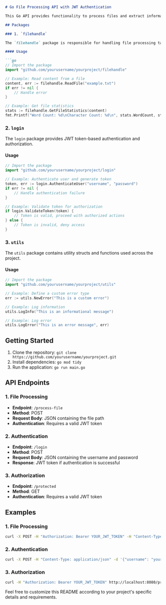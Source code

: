 

```markdown
# Go File Processing API with JWT Authentication

This Go API provides functionality to process files and extract information such as the number of words, counts, vowels, and punctuation. Additionally, it incorporates JWT token-based authentication and authorization.

## Packages

### 1. `filehandle`

The `filehandle` package is responsible for handling file processing tasks. It includes functionalities to create, read, and analyze text files. 

#### Usage

```go
// Import the package
import "github.com/yourusername/yourproject/filehandle"

// Example: Read content from a file
content, err := filehandle.ReadFile("example.txt")
if err != nil {
    // Handle error
}

// Example: Get file statistics
stats := filehandle.GetFileStatistics(content)
fmt.Printf("Word Count: %d\nCharacter Count: %d\n", stats.WordCount, stats.CharCount)
```

### 2. `login`

The `login` package provides JWT token-based authentication and authorization.

#### Usage

```go
// Import the package
import "github.com/yourusername/yourproject/login"

// Example: Authenticate user and generate token
token, err := login.AuthenticateUser("username", "password")
if err != nil {
    // Handle authentication failure
}

// Example: Validate token for authorization
if login.ValidateToken(token) {
    // Token is valid, proceed with authorized actions
} else {
    // Token is invalid, deny access
}
```

### 3. `utils`

The `utils` package contains utility structs and functions used across the project.

#### Usage

```go
// Import the package
import "github.com/yourusername/yourproject/utils"

// Example: Define a custom error type
err := utils.NewError("This is a custom error")

// Example: Log information
utils.LogInfo("This is an informational message")

// Example: Log error
utils.LogError("This is an error message", err)
```

## Getting Started

1. Clone the repository: `git clone https://github.com/yourusername/yourproject.git`
2. Install dependencies: `go mod tidy`
3. Run the application: `go run main.go`

## API Endpoints

### 1. File Processing

- **Endpoint**: `/process-file`
- **Method**: POST
- **Request Body**: JSON containing the file path
- **Authentication**: Requires a valid JWT token

### 2. Authentication

- **Endpoint**: `/login`
- **Method**: POST
- **Request Body**: JSON containing the username and password
- **Response**: JWT token if authentication is successful

### 3. Authorization

- **Endpoint**: `/protected`
- **Method**: GET
- **Authentication**: Requires a valid JWT token

## Examples

### 1. File Processing

```bash
curl -X POST -H "Authorization: Bearer YOUR_JWT_TOKEN" -H "Content-Type: application/json" -d '{"filepath": "example.txt"}' http://localhost:8080/process-file
```

### 2. Authentication

```bash
curl -X POST -H "Content-Type: application/json" -d '{"username": "yourusername", "password": "yourpassword"}' http://localhost:8080/login
```

### 3. Authorization

```bash
curl -H "Authorization: Bearer YOUR_JWT_TOKEN" http://localhost:8080/protected
```

Feel free to customize this README according to your project's specific details and requirements.
```
